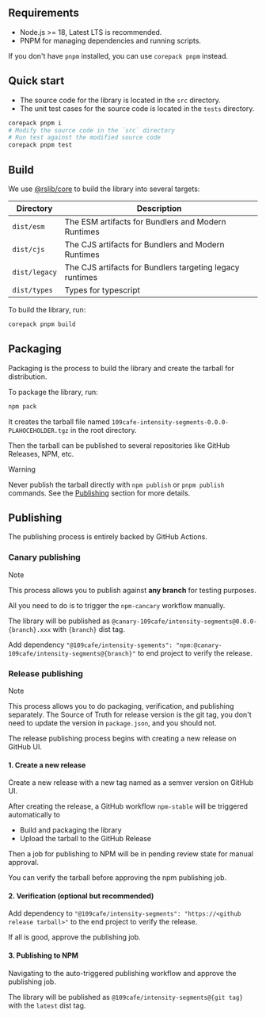 ## Requirements

- Node.js >= 18, Latest LTS is recommended.
- PNPM for managing dependencies and running scripts.

If you don't have `pnpm` installed, you can use `corepack pnpm` instead.

## Quick start

- The source code for the library is located in the `src` directory.
- The unit test cases for the source code is located in the `tests` directory.

```sh
corepack pnpm i
# Modify the source code in the `src` directory
# Run test against the modified source code
corepack pnpm test
```

## Build

We use [@rslib/core](https://lib.rsbuild.dev/) to build the library into several targets:

| Directory     | Description                                              |
|---------------|----------------------------------------------------------|
| `dist/esm`    | The ESM artifacts for Bundlers and Modern Runtimes       |
| `dist/cjs`    | The CJS artifacts for Bundlers and Modern Runtimes       |
| `dist/legacy` | The CJS artifacts for Bundlers targeting legacy runtimes |
| `dist/types`  | Types for typescript                                     |

To build the library, run:

```sh
corepack pnpm build
```

## Packaging

Packaging is the process to build the library and create the tarball for distribution.

To package the library, run:

```sh
npm pack
```

It creates the tarball file named `109cafe-intensity-segments-0.0.0-PLAHOCEHOLDER.tgz` in the root directory.

Then the tarball can be published to several repositories like GitHub Releases, NPM, etc.

> [!WARNING]
> Never publish the tarball directly with `npm publish` or `pnpm publish` commands.
> See the [Publishing](#publishing) section for more details.

## Publishing

The publishing process is entirely backed by GitHub Actions.

### Canary publishing

> [!NOTE]
> This process allows you to publish against **any branch** for testing purposes.

All you need to do is to trigger the `npm-cancary` workflow manually.

The library will be published as `@canary-109cafe/intensity-segments@0.0.0-{branch}.xxx` with `{branch}` dist tag.

Add dependency `"@109cafe/intensity-sgements": "npm:@canary-109cafe/intensity-segments@{branch}"` to end project to verify the release.

### Release publishing

> [!NOTE]
> This process allows you to do packaging, verification, and publishing separately.
> The Source of Truth for release version is the git tag, you don't need to update the version in `package.json`, and you should not.

The release publishing process begins with creating a new release on GitHub UI.

#### 1. Create a new release

Create a new release with a new tag named as a semver version on GitHub UI.

After creating the release, a GitHub workflow `npm-stable` will be triggered automatically to

- Build and packaging the library
- Upload the tarball to the GitHub Release

Then a job for publishing to NPM will be in pending review state for manual approval.

You can verify the tarball before approving the npm publishing job.

#### 2. Verification (optional but recommended)

Add dependency to `"@109cafe/intensity-segments": "https://<github release tarball>"` to the end project to verify the release.

If all is good, approve the publishing job.

####  3. Publishing to NPM

Navigating to the auto-triggered publishing workflow and approve the publishing job.

The library will be published as `@109cafe/intensity-segments@{git tag}` with the `latest` dist tag.
